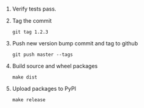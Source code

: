 1.  Verify tests pass.

2.  Tag the commit

        git tag 1.2.3

3.  Push new version bump commit and tag to github

        git push master --tags

4.  Build source and wheel packages

        make dist

6.  Upload packages to PyPI

        make release
